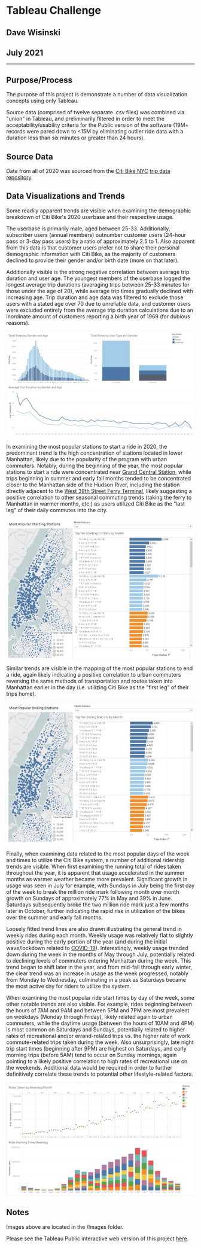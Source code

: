 # Tableau Challenge
Dave Wisinski
----
July 2021
----
----

## Purpose/Process

The purpose of this project is demonstrate a number of data visualization concepts using only Tableau.

Source data (comprised of twelve separate .csv files) was combined via "union" in Tableau, and preliminarily filtered in order to meet the acceptability/usability criteria for the Public version of the software (19M+ records were pared down to <15M by eliminating outlier ride data with a duration less than six minutes or greater than 24 hours).

## Source Data

Data from all of 2020 was sourced from the [Citi Bike NYC](https://www.citibikenyc.com/system-data) [trip data repository](https://s3.amazonaws.com/tripdata/index.html).

## Data Visualizations and Trends

Some readily apparent trends are visible when examining the demographic breakdown of Citi Bike's 2020 userbase and their respective usage.

The userbase is primarily male, aged between 25-33. Additionally, subscriber users (annual members) outnumber customer users (24-hour pass or 3-day pass users) by a ratio of approximately 2.5 to 1. Also apparent from this data is that customer users prefer not to share their personal demographic information with Citi Bike, as the majority of customers declined to provide their gender and/or birth date (more on that later).

Additionally visible is the strong negative correlation between average trip duration and user age. The youngest members of the userbase logged the longest average trip durations (averaging trips between 25-33 minutes for those under the age of 20), while average trip times gradually declined with increasing age. Trip duration and age data was filtered to exclude those users with a stated age over 70 due to unreliable data, and customer users were excluded entirely from the average trip duration calculations due to an inordinate amount of customers reporting a birth year of 1969 (for dubious reasons).

![User-Demographics](Images/User_Demographics_Dashboard.JPG)

In examining the most popular stations to start a ride in 2020, the predominant trend is the high concentration of stations located in lower Manhattan, likely due to the popularity of the program with urban commuters. Notably, during the beginning of the year, the most popular stations to start a ride were concentrated near [Grand Central Station](https://www.citibikenyc.com/attractions/grand-central), while trips beginning in summer and early fall months tended to be concentrated closer to the Manhattan side of the Hudson River, including the station directly adjacent to the [West 39th Street Ferry Terminal](https://goo.gl/maps/xLeeCPdBdcW68NW48), likely suggesting a positive correlation to other seasonal commuting trends (taking the ferry to Manhattan in warmer months, etc.) as users utilized Citi Bike as the "last leg" of their daily commutes into the city.

![Starting-Stations](Images/Starting_Stations_Dashboard.JPG)

Similar trends are visible in the mapping of the most popular stations to end a ride, again likely indicating a positive correlation to urban commuters reversing the same methods of transportation and routes taken into Manhattan earlier in the day (i.e. utilizing Citi Bike as the "first leg" of their trips home).

![Ending-Stations](Images/Ending_Stations_Dashboard.JPG)

Finally, when examining data related to the most popular days of the week and times to utilize the Citi Bike system, a number of additional ridership trends are visible. When first examining the running total of rides taken throughout the year, it is apparent that usage accelerated in the summer months as warmer weather became more prevalent. Significant growth in usage was seen in July for example, with Sundays in July being the first day of the week to break the million ride mark following month over month growth on Sundays of approximately 77% in May and 39% in June. Saturdays subsequently broke the two million ride mark just a few months later in October, further indicating the rapid rise in utilization of the bikes over the summer and early fall months.

Loosely fitted trend lines are also drawn illustrating the general trend in weekly rides during each month. Weekly usage was relatively flat to slightly positive during the early portion of the year (and during the initial wave/lockdown related to [COVID-19](https://en.wikipedia.org/wiki/COVID-19_pandemic_in_New_York_City)). Interestingly, weekly usage trended down during the week in the months of May through July, potentially related to declining levels of commuters entering Manhattan during the week. This trend began to shift later in the year, and from mid-fall through early winter, the clear trend was an increase in usage as the week progressed, notably from Monday to Wednesday, culminating in a peak as Saturdays became the most active day for riders to utilize the system.

When examining the most popular ride start times by day of the week, some other notable trends are also visible. For example, rides beginning between the hours of 7AM and 9AM and between 5PM and 7PM are most prevalent on weekdays (Monday through Friday), likely related again to urban commuters, while the daytime usage (between the hours of 10AM and 4PM) is most common on Saturdays and Sundays, potentially related to higher rates of recreational and/or errand-related trips vs. the higher rate of work commute-related trips taken during the week. Also unsurprisingly, late night trip start times (beginning after 9PM) are highest on Saturdays, and early morning  trips (before 5AM) tend to occur on Sunday mornings, again pointing to a likely positive correlation to high rates of recreational use on the weekends. Additional data would be required in order to further definitively correlate these trends to potential other lifestyle-related factors.

![Day-Time-Trends](Images/Day_Time_Trends_Dashboard.JPG)

## Notes

Images above are located in the /Images folder.

Please see the Tableau Public interactive web version of this project [here](https://public.tableau.com/app/profile/david.wisinski/viz/CitibikeProject_16259768148620/CitibikeNYC2020).
